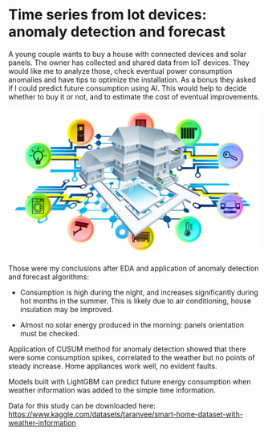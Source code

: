 ﻿# Time series from Iot devices: anomaly detection and forecast 

A young couple wants to buy a house with connected devices and solar panels. The owner has collected and shared data from IoT devices. 
They would like me to analyze those, check eventual power consumption anomalies and have tips to optimize the installation. As a bonus they asked if I could predict future consumption using AI. This would help to decide whether to buy it or not, and to estimate the cost of eventual improvements.

![main](dom.jpg)

Those were my conclusions after EDA and application of anomaly detection and forecast algorithms:

- Consumption is high during the night, and increases significantly during hot months in the summer. This is likely due to air conditioning, house insulation may be improved.

- Almost no solar energy produced in the morning: panels orientation must be checked.

Application of CUSUM method for anomaly detection showed that there were some consumption spikes, correlated to the weather but no points of steady increase. Home appliances work well, no evident faults.

Models built with LightGBM can predict future energy consumption when weather information was added to the simple time information. 

Data for this study can be downloaded here: https://www.kaggle.com/datasets/taranvee/smart-home-dataset-with-weather-information


